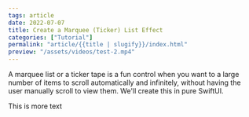 ```yaml
---
tags: article
date: 2022-07-07
title: Create a Marquee (Ticker) List Effect
categories: ["Tutorial"]
permalink: "article/{{title | slugify}}/index.html"
preview: "/assets/videos/test-2.mp4"
---
```


A marquee list or a ticker tape is a fun control when you want to a large number of items to scroll automatically and infinitely, without having the user manually scroll to view them. We'll create this in pure SwiftUI.
<!-- excerpt -->

This is more text